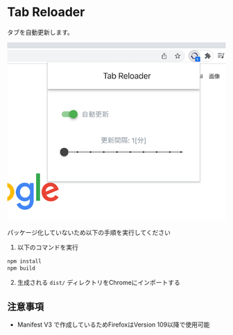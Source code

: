 # Tab Reloader

タブを自動更新します。

![デモ画面](https://github.com/jp7eph/tab_reloader/blob/images/demo.png)

パッケージ化していないため以下の手順を実行してください

1. 以下のコマンドを実行

```bash
npm install
npm build
```

2. 生成される `dist/` ディレクトリをChromeにインポートする

## 注意事項

- Manifest V3 で作成しているためFirefoxはVersion 109以降で使用可能
